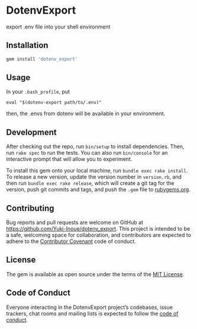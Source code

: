 # DotenvExport

export .env file into your shell environment

## Installation

```ruby
gem install 'dotenv_export'
```

## Usage

In your `.bash_profile`, put

```
eval "$(dotenv-export path/to/.env)"
```

then, the .envs from dotenv will be available in your environment.

## Development

After checking out the repo, run `bin/setup` to install dependencies. Then, run `rake spec` to run the tests. You can also run `bin/console` for an interactive prompt that will allow you to experiment.

To install this gem onto your local machine, run `bundle exec rake install`. To release a new version, update the version number in `version.rb`, and then run `bundle exec rake release`, which will create a git tag for the version, push git commits and tags, and push the `.gem` file to [rubygems.org](https://rubygems.org).

## Contributing

Bug reports and pull requests are welcome on GitHub at https://github.com/Yuki-Inoue/dotenv_export. This project is intended to be a safe, welcoming space for collaboration, and contributors are expected to adhere to the [Contributor Covenant](http://contributor-covenant.org) code of conduct.

## License

The gem is available as open source under the terms of the [MIT License](https://opensource.org/licenses/MIT).

## Code of Conduct

Everyone interacting in the DotenvExport project’s codebases, issue trackers, chat rooms and mailing lists is expected to follow the [code of conduct](https://github.com/Yuki-Inoue/dotenv_export/blob/master/CODE_OF_CONDUCT.md).
